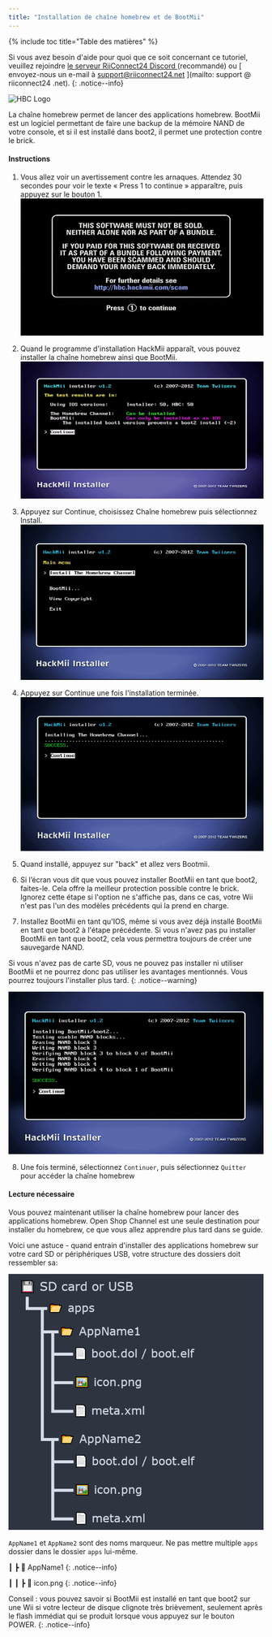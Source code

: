 ```yaml
---
title: "Installation de chaîne homebrew et de BootMii"
---
```


{% include toc title="Table des matières" %}

Si vous avez besoin d'aide pour quoi que ce soit concernant ce tutoriel, veuillez rejoindre [ le serveur RiiConnect24 Discord ](https://discord.gg/rc24) (recommandé) ou \[ envoyez-nous un e-mail à support@riiconnect24.net \](mailto: support @ riiconnect24 .net).
{: .notice--info}

![HBC Logo](/images/hbc.png)

La chaîne homebrew permet de lancer des applications homebrew. BootMii est un logiciel permettant de faire une backup de la mémoire NAND de votre console, et si il est installé dans boot2, il permet une protection contre le brick.

#### Instructions

1. Vous allez voir un avertissement contre les arnaques. Attendez 30 secondes pour voir le texte « Press 1 to continue » apparaître, puis appuyez sur le bouton 1. ![Scam Screen](/images/Wii/ScamScreen.png)

2. Quand le programme d'installation HackMii apparaît, vous pouvez installer la chaîne homebrew ainsi que BootMii. ![Results](/images/Wii/Results.png)

3. Appuyez sur Continue, choisissez Chaîne homebrew puis sélectionnez Install. ![Install the Homebrew Channel](/images/Wii/InstallHomebrewChannel.png)

4. Appuyez sur Continue une fois l'installation terminée. ![Success Installing the Homebrew Channel](/images/Wii/SuccessHBC.png)

5. Quand installé, appuyez sur "back" et allez vers Bootmii.
6. Si l’écran vous dit que vous pouvez installer BootMii en tant que boot2, faites-le. Cela offre la meilleur protection possible contre le brick. Ignorez cette étape si l'option ne s'affiche pas, dans ce cas, votre Wii n'est pas l'un des modèles précédents qui la prend en charge.
7. Installez BootMii en tant qu'IOS, même si vous avez déjà installé BootMii en tant que boot2 à l'étape précédente. Si vous n'avez pas pu installer BootMii en tant que boot2, cela vous permettra toujours de créer une sauvegarde NAND.

Si vous n'avez pas de carte SD, vous ne pouvez pas installer ni utiliser BootMii et ne pourrez donc pas utiliser les avantages mentionnés. Vous pourrez toujours l'installer plus tard.
{: .notice--warning}

![BootMii Installation](/images/Wii/InstallBootMii.png)

8. Une fois terminé, sélectionnez `Continuer`, puis sélectionnez `Quitter` pour accéder la chaîne homebrew

#### Lecture nécessaire

Vous pouvez maintenant utiliser la chaîne homebrew pour lancer des applications homebrew. Open Shop Channel est une seule destination pour installer du homebrew, ce que vous allez apprendre plus tard dans se guide.

Voici une astuce - quand entrain d'installer des applications homebrew sur votre card SD or périphériques USB, votre structure des dossiers doit ressembler sa:

![Proper SD Card Folder Structure](images/Wii/FolderStructure.png)

`AppName1` et `AppName2` sont des noms marqueur. Ne pas mettre multiple `apps` dossier dans le dossier `apps` lui-même.

┃ ┣ 📂 AppName1
{: .notice--info}

┃ ┃ ┣ 📄 icon.png
{: .notice--info}

Conseil : vous pouvez savoir si BootMii est installé en tant que boot2 sur une Wii si votre lecteur de disque clignote très brièvement, seulement après le flash immédiat qui se produit lorsque vous appuyez sur le bouton POWER.
{: .notice--info}
